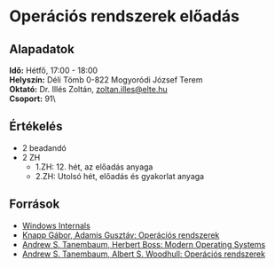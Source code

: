 # Operációs rendszerek előadás

## Alapadatok
**Idő:** Hétfő, 17:00 - 18:00\
**Helyszín:** Déli Tömb 0-822 Mogyoródi József Terem\
**Oktató:** Dr. Illés Zoltán, <zoltan.illes@elte.hu>\
**Csoport:** 91\

## Értékelés
- 2 beadandó
- 2 ZH 
  - 1.ZH: 12. hét, az előadás anyaga
  - 2.ZH: Utolsó hét, előadás és gyakorlat anyaga

## Források
- [Windows Internals](https://learn.microsoft.com/en-us/sysinternals/resources/windows-internals)
- [Knapp Gábor, Adamis Gusztáv: Operációs rendszerek](https://docplayer.hu/2952449-Operacios-rendszerek.html)
- [Andrew S. Tanembaum, Herbert Boss: Modern Operating Systems](https://csc-knu.github.io/sys-prog/books/Andrew%20S.%20Tanenbaum%20-%20Modern%20Operating%20Systems.pdf)
- [Andrew S. Tanembaum, Albert S. Woodhull: Operációs rendszerek](https://drive.google.com/file/d/1RDI61aeG03YUvfsA1cqObxFU_YxF038u/view?usp=sharing)
